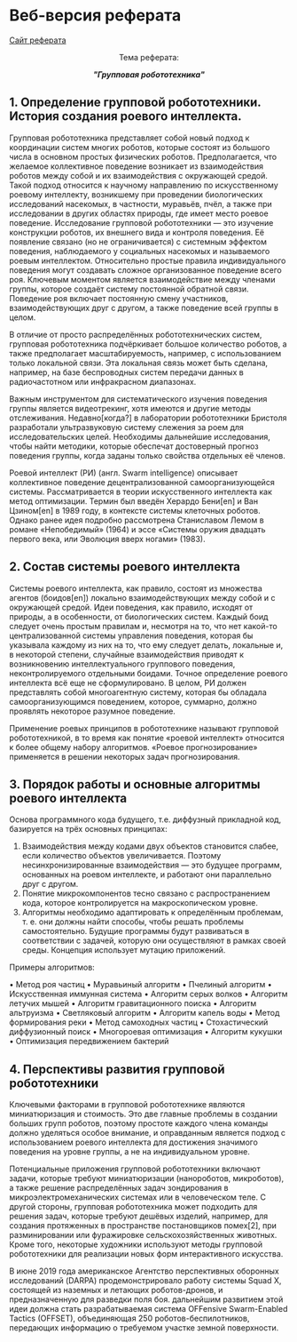 # Веб-версия реферата
 [Сайт реферата](index.md/)
 
 <div align="center">
 Тема реферата:
 
  <b> <i> "Групповая робототехника" </i> </b>
</div>

## 1. Определение групповой робототехники. История создания роевого интеллекта.

Групповая робототехника представляет собой новый подход к координации систем многих роботов, которые состоят из большого числа в основном простых физических роботов. Предполагается, что желаемое коллективное поведение возникает из взаимодействия роботов между собой и их взаимодействия с окружающей средой. Такой подход относится к научному направлению по искусственному роевому интеллекту, возникшему при проведении биологических исследований насекомых, в частности, муравьёв, пчёл, а также при исследовании в других областях природы, где имеет место роевое поведение.
Исследование групповой робототехники — это изучение конструкции роботов, их внешнего вида и контроля поведения. Её появление связано (но не ограничивается) с системным эффектом поведения, наблюдаемого у социальных насекомых и называемого роевым интеллектом. Относительно простые правила индивидуального поведения могут создавать сложное организованное поведение всего роя. Ключевым моментом является взаимодействие между членами группы, которое создаёт систему постоянной обратной связи. Поведение роя включает постоянную смену участников, взаимодействующих друг с другом, а также поведение всей группы в целом.

В отличие от просто распределённых робототехнических систем, групповая робототехника подчёркивает большое количество роботов, а также предполагает масштабируемость, например, с использованием только локальной связи. Эта локальная связь может быть сделана, например, на базе беспроводных систем передачи данных в радиочастотном или инфракрасном диапазонах.

Важным инструментом для систематического изучения поведения группы является видеотрекинг, хотя имеются и другие методы отслеживания. Недавно[когда?] в лаборатории робототехники Бристоля разработали ультразвуковую систему слежения за роем для исследовательских целей. Необходимы дальнейшие исследования, чтобы найти методики, которые обеспечат достоверный прогноз поведения группы, когда заданы только свойства отдельных её членов.

Роевой интеллект (РИ) (англ. Swarm intelligence) описывает коллективное поведение децентрализованной самоорганизующейся системы. Рассматривается в теории искусственного интеллекта как метод оптимизации. Термин был введён Херардо Бени[en] и Ван Цзином[en] в 1989 году, в контексте системы клеточных роботов. Однако ранее идея подробно рассмотрена Станиславом Лемом в романе «Непобедимый» (1964) и эссе «Системы оружия двадцать первого века, или Эволюция вверх ногами» (1983).

## 2.  Состав системы роевого интеллекта

Системы роевого интеллекта, как правило, состоят из множества агентов (боидов[en]) локально взаимодействующих между собой и с окружающей средой. Идеи поведения, как правило, исходят от природы, а в особенности, от биологических систем. Каждый боид следует очень простым правилам и, несмотря на то, что нет какой-то централизованной системы управления поведения, которая бы указывала каждому из них на то, что ему следует делать, локальные и, в некоторой степени, случайные взаимодействия приводят к возникновению интеллектуального группового поведения, неконтролируемого отдельными боидами. Точное определение роевого интеллекта всё еще не сформулировано. В целом, РИ должен представлять собой многоагентную систему, которая бы обладала самоорганизующимся поведением, которое, суммарно, должно проявлять некоторое разумное поведение.

Применение роевых принципов в робототехнике называют групповой робототехникой, в то время как понятие «роевой интеллект» относится к более общему набору алгоритмов. «Роевое прогнозирование» применяется в решении некоторых задач прогнозирования.

## 3.  Порядок работы и основные алгоритмы роевого интеллекта

Основа программного кода будущего, т.е. диффузный прикладной код, базируется на трёх основных принципах:

1. Взаимодействия между кодами двух объектов становится слабее, если количество объектов увеличивается. Поэтому несинхронизированные взаимодействия — это будущее программ, основанных на роевом интеллекте, и работают они параллельно друг с другом.
2. Понятие микрокомпонентов тесно связано с распространением кода, которое контролируется на макроскопическом уровне.
3. Алгоритмы необходимо адаптировать к определённым проблемам, т. е. они должны найти способы, чтобы решать проблемы самостоятельно. Будущие программы будут развиваться в соответствии с задачей, которую они осуществляют в рамках своей среды. Концепция использует мутацию приложений.

 Примеры алгоритмов:
 
•  Метод роя частиц
•  Муравьиный алгоритм
•  Пчелиный алгоритм
•  Искусственная иммунная система
•  Алгоритм серых волков
•  Алгоритм летучих мышей
•  Алгоритм гравитационного поиска
•  Алгоритм альтруизма
•  Светляковый алгоритм
•  Алгоритм капель воды
•  Метод формирования реки
•  Метод самоходных частиц
•  Стохастический диффузионный поиск
•  Многороевая оптимизация
•  Алгоритм кукушки
•  Оптимизация передвижением бактерий

## 4.  Перспективы развития групповой робототехники

Ключевыми факторами в групповой робототехнике являются миниатюризация и стоимость. Это две главные проблемы в создании больших групп роботов, поэтому простоте каждого члена команды должно уделяться особое внимание, и оправданным является подход с использованием роевого интеллекта для достижения значимого поведения на уровне группы, а не на индивидуальном уровне.

Потенциальные приложения групповой робототехники включают задачи, которые требуют миниатюризации (нанороботов, микроботов), а также решение распределённых задач зондирования в микроэлектромеханических системах или в человеческом теле. С другой стороны, групповая робототехника может подходить для решения задач, которые требуют дешёвых изделий, например, для создания протяженных в пространстве постановщиков помех[2], при разминировании или фуражировке сельскохозяйственных животных. Кроме того, некоторые художники используют методы групповой робототехники для реализации новых форм интерактивного искусства.

В июне 2019 года американское Агентство перспективных оборонных исследований (DARPA) продемонстрировало работу системы Squad X, состоящей из наземных и летающих роботов-дронов, и предназначенную для разведки поля боя. дальнейшим развитием этой идеи должна стать разрабатываемая система OFFensive Swarm-Enabled Tactics (OFFSET), объединяющая 250 роботов-беспилотников, передающих информацию о требуемом участке земной поверхности.
